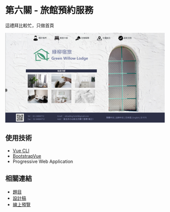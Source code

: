 # 第六關 - 旅館預約服務
這禮拜比較忙，只做首頁  
   
![screenshot](./screenshot.png)

## 使用技術
- [Vue CLI](https://cli.vuejs.org/)
- [BootstrapVue](https://bootstrap-vue.js.org/)
- Progressive Web Application

## 相關連結
- [題目](https://challenge.thef2e.com/news/17)
- [設計稿](https://challenge.thef2e.com/user/2943?schedule=3848#works-3848)
- [線上預覽](https://rogeraabbccdd.github.io/F2E-2019/stage6/index.html)
